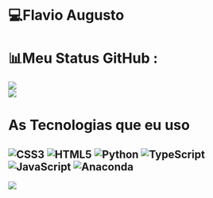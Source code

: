 
# 💻Flavio Augusto

# 📊Meu Status GitHub  :
![](https://github-readme-stats.vercel.app/api?username=flavio-afs&theme=radical&hide_border=false&include_all_commits=false&count_private=false)<br/>
![](https://github-readme-stats.vercel.app/api/top-langs/?username=flavio-afs&theme=radical&hide_border=false&include_all_commits=false&count_private=false&layout=compact)
# As Tecnologias que eu uso
![CSS3](https://img.shields.io/badge/css3-%231572B6.svg?style=for-the-badge&logo=css3&logoColor=white) ![HTML5](https://img.shields.io/badge/html5-%23E34F26.svg?style=for-the-badge&logo=html5&logoColor=white) ![Python](https://img.shields.io/badge/python-3670A0?style=for-the-badge&logo=python&logoColor=ffdd54) ![TypeScript](https://img.shields.io/badge/typescript-%23007ACC.svg?style=for-the-badge&logo=typescript&logoColor=white) ![JavaScript](https://img.shields.io/badge/javascript-%23323330.svg?style=for-the-badge&logo=javascript&logoColor=%23F7DF1E) ![Anaconda](https://img.shields.io/badge/Anaconda-%2344A833.svg?style=for-the-badge&logo=anaconda&logoColor=white)
---
[![](https://visitcount.itsvg.in/api?id=flavio-afs&icon=0&color=0)](https://visitcount.itsvg.in)
